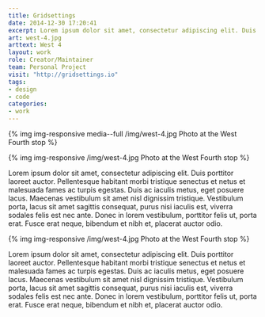 ```yaml
---
title: Gridsettings
date: 2014-12-30 17:20:41
excerpt: Lorem ipsum dolor sit amet, consectetur adipiscing elit. Duis porttitor laoreet auctor. Pellentesque habitant morbi tristique senectus et netus et malesuada fames ac turpis egestas.
art: west-4.jpg
arttext: West 4
layout: work
role: Creator/Maintainer
team: Personal Project
visit: "http://gridsettings.io"
tags:
- design
- code
categories:
- work
---
```


{% img img-responsive media--full /img/west-4.jpg Photo at the West Fourth stop %}

{% img img-responsive /img/west-4.jpg Photo at the West Fourth stop %}

Lorem ipsum dolor sit amet, consectetur adipiscing elit. Duis porttitor laoreet auctor. Pellentesque habitant morbi tristique senectus et netus et malesuada fames ac turpis egestas. Duis ac iaculis metus, eget posuere lacus. Maecenas vestibulum sit amet nisl dignissim tristique. Vestibulum porta, lacus sit amet sagittis consequat, purus nisi iaculis est, viverra sodales felis est nec ante. Donec in lorem vestibulum, porttitor felis ut, porta erat. Fusce erat neque, bibendum et nibh et, placerat auctor odio.

{% img img-responsive /img/west-4.jpg Photo at the West Fourth stop %}

Lorem ipsum dolor sit amet, consectetur adipiscing elit. Duis porttitor laoreet auctor. Pellentesque habitant morbi tristique senectus et netus et malesuada fames ac turpis egestas. Duis ac iaculis metus, eget posuere lacus. Maecenas vestibulum sit amet nisl dignissim tristique. Vestibulum porta, lacus sit amet sagittis consequat, purus nisi iaculis est, viverra sodales felis est nec ante. Donec in lorem vestibulum, porttitor felis ut, porta erat. Fusce erat neque, bibendum et nibh et, placerat auctor odio.
